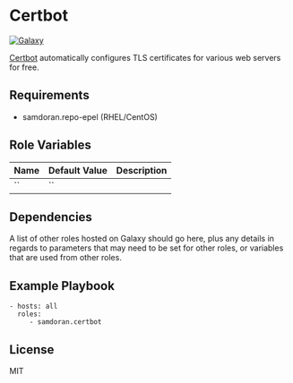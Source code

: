 Certbot
=========
[![Galaxy](https://img.shields.io/badge/galaxy-samdoran.certbot-blue.svg?style=flat)](https://galaxy.ansible.com/samdoran/certbot)

[Certbot](https://certbot.eff.org/about/) automatically configures TLS certificates for various web servers for free.

Requirements
------------

- samdoran.repo-epel (RHEL/CentOS)

Role Variables
--------------

| Name              | Default Value       | Description          |
|-------------------|---------------------|----------------------|
| `` | `` |  |


Dependencies
------------

A list of other roles hosted on Galaxy should go here, plus any details in regards to parameters that may need to be set for other roles, or variables that are used from other roles.

Example Playbook
----------------

    - hosts: all
      roles:
         - samdoran.certbot

License
-------

MIT
